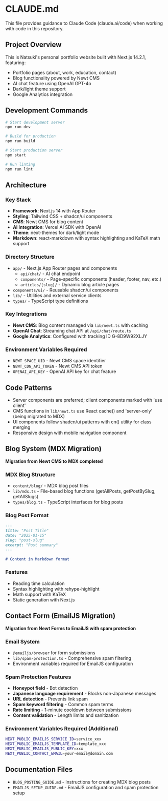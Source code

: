 # CLAUDE.md

This file provides guidance to Claude Code (claude.ai/code) when working with code in this repository.

## Project Overview

This is Natsuki's personal portfolio website built with Next.js 14.2.1, featuring:
- Portfolio pages (about, work, education, contact)
- Blog functionality powered by Newt CMS
- AI chat feature using OpenAI GPT-4o
- Dark/light theme support
- Google Analytics integration

## Development Commands

```bash
# Start development server
npm run dev

# Build for production
npm run build

# Start production server
npm start

# Run linting
npm run lint
```

## Architecture

### Key Stack
- **Framework**: Next.js 14 with App Router
- **Styling**: Tailwind CSS + shadcn/ui components
- **CMS**: Newt CMS for blog content
- **AI Integration**: Vercel AI SDK with OpenAI
- **Theme**: next-themes for dark/light mode
- **Markdown**: react-markdown with syntax highlighting and KaTeX math support

### Directory Structure
- `app/` - Next.js App Router pages and components
  - `api/chat/` - AI chat endpoint
  - `components/` - Page-specific components (header, footer, nav, etc.)
  - `articles/[slug]/` - Dynamic blog article pages
- `components/ui/` - Reusable shadcn/ui components
- `lib/` - Utilities and external service clients
- `types/` - TypeScript type definitions

### Key Integrations
- **Newt CMS**: Blog content managed via `lib/newt.ts` with caching
- **OpenAI Chat**: Streaming chat API at `/api/chat/route.ts`
- **Google Analytics**: Configured with tracking ID G-8D9W92XLJY

### Environment Variables Required
- `NEWT_SPACE_UID` - Newt CMS space identifier
- `NEWT_CDN_API_TOKEN` - Newt CMS API token
- `OPENAI_API_KEY` - OpenAI API key for chat feature

## Code Patterns

- Server components are preferred; client components marked with 'use client'
- CMS functions in `lib/newt.ts` use React cache() and 'server-only' (being migrated to MDX)
- UI components follow shadcn/ui patterns with cn() utility for class merging
- Responsive design with mobile navigation component

## Blog System (MDX Migration)

**Migration from Newt CMS to MDX completed**

### MDX Blog Structure
- `content/blog/` - MDX blog post files
- `lib/mdx.ts` - File-based blog functions (getAllPosts, getPostBySlug, getAllSlugs)
- `types/blog.ts` - TypeScript interfaces for blog posts

### Blog Post Format
```markdown
---
title: "Post Title"
date: "2025-01-15"
slug: "post-slug"  
excerpt: "Post summary"
---

# Content in Markdown format
```

### Features
- Reading time calculation
- Syntax highlighting with rehype-highlight
- Math support with KaTeX
- Static generation with Next.js

## Contact Form (EmailJS Migration)

**Migration from Newt Forms to EmailJS with spam protection**

### Email System
- `@emailjs/browser` for form submissions
- `lib/spam-protection.ts` - Comprehensive spam filtering
- Environment variables required for EmailJS configuration

### Spam Protection Features
- **Honeypot field** - Bot detection
- **Japanese language requirement** - Blocks non-Japanese messages
- **URL detection** - Prevents link spam
- **Spam keyword filtering** - Common spam terms
- **Rate limiting** - 1-minute cooldown between submissions
- **Content validation** - Length limits and sanitization

### Environment Variables Required (Additional)
```bash
NEXT_PUBLIC_EMAILJS_SERVICE_ID=service_xxx
NEXT_PUBLIC_EMAILJS_TEMPLATE_ID=template_xxx  
NEXT_PUBLIC_EMAILJS_PUBLIC_KEY=xxx
NEXT_PUBLIC_CONTACT_EMAIL=your-email@domain.com
```

## Documentation Files

- `BLOG_POSTING_GUIDE.md` - Instructions for creating MDX blog posts
- `EMAILJS_SETUP_GUIDE.md` - EmailJS configuration and spam protection setup